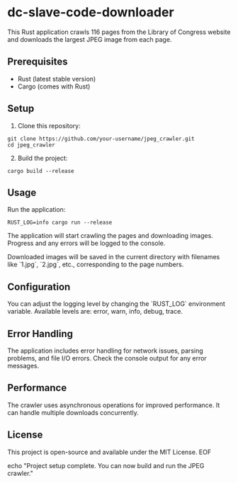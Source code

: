 # dc-slave-code-downloader

This Rust application crawls 116 pages from the Library of Congress website and downloads the largest JPEG image from each page.

## Prerequisites

- Rust (latest stable version)
- Cargo (comes with Rust)

## Setup

1. Clone this repository:
```shell
git clone https://github.com/your-username/jpeg_crawler.git
cd jpeg_crawler
```

2. Build the project:
```shell
cargo build --release
```

## Usage

Run the application:

```shell
RUST_LOG=info cargo run --release
```

The application will start crawling the pages and downloading images. Progress and any errors will be logged to the console.

Downloaded images will be saved in the current directory with filenames like \`1.jpg\`, \`2.jpg\`, etc., corresponding to the page numbers.

## Configuration

You can adjust the logging level by changing the \`RUST_LOG\` environment variable. Available levels are: error, warn, info, debug, trace.

## Error Handling

The application includes error handling for network issues, parsing problems, and file I/O errors. Check the console output for any error messages.

## Performance

The crawler uses asynchronous operations for improved performance. It can handle multiple downloads concurrently.

## License

This project is open-source and available under the MIT License.
EOF

echo "Project setup complete. You can now build and run the JPEG crawler."